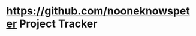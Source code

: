 # <https://github.com/nooneknowspeter> Project Tracker

<!--TODO: Finish secrets script, auto update deployment with new secret after script launch-->
<!--TODO: Implement MSSQL with Cloud IaC and Scripts -->
<!--TODO: Setup and Configure RabbitMQ -->
<!--TODO: Implement RabbitMQ with Cloud IaC and Scripts -->
<!--TODO: Setupand Configure RabbitMQ Event Bus -->
<!--TODO: Setup gRPC for Synchronous Communication -->
<!--TODO: Setup and Configure LGTM Stack for Telemetry Data Streaming and Monitoring -->
<!--TODO: Setup and Configure LGTM Stack with AWS Cloud Watch and Monitoring -->
